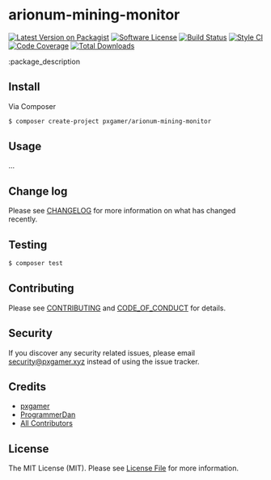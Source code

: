 # arionum-mining-monitor

[![Latest Version on Packagist][ico-version]][link-packagist]
[![Software License][ico-license]](LICENSE.md)
[![Build Status][ico-travis]][link-travis]
[![Style CI][ico-styleci]][link-styleci]
[![Code Coverage][ico-code-quality]][link-code-quality]
[![Total Downloads][ico-downloads]][link-downloads]

:package_description

## Install

Via Composer

```bash
$ composer create-project pxgamer/arionum-mining-monitor
```

## Usage

...

## Change log

Please see [CHANGELOG](CHANGELOG.md) for more information on what has changed recently.

## Testing

```bash
$ composer test
```

## Contributing

Please see [CONTRIBUTING](.github/CONTRIBUTING.md) and [CODE_OF_CONDUCT](.github/CODE_OF_CONDUCT.md) for details.

## Security

If you discover any security related issues, please email security@pxgamer.xyz instead of using the issue tracker.

## Credits

- [pxgamer][link-author]
- [ProgrammerDan](https://github.com/ProgrammerDan)
- [All Contributors][link-contributors]

## License

The MIT License (MIT). Please see [License File](LICENSE.md) for more information.

[ico-version]: https://img.shields.io/packagist/v/pxgamer/arionum-mining-monitor.svg?style=flat-square
[ico-license]: https://img.shields.io/badge/license-MIT-brightgreen.svg?style=flat-square
[ico-travis]: https://img.shields.io/travis/pxgamer/arionum-mining-monitor/master.svg?style=flat-square
[ico-styleci]: https://styleci.io/repos/158579354/shield
[ico-code-quality]: https://img.shields.io/codecov/c/github/pxgamer/arionum-mining-monitor.svg?style=flat-square
[ico-downloads]: https://img.shields.io/packagist/dt/pxgamer/arionum-mining-monitor.svg?style=flat-square

[link-packagist]: https://packagist.org/packages/pxgamer/arionum-mining-monitor
[link-travis]: https://travis-ci.com/pxgamer/arionum-mining-monitor
[link-styleci]: https://styleci.io/repos/158579354
[link-code-quality]: https://codecov.io/gh/pxgamer/arionum-mining-monitor
[link-downloads]: https://packagist.org/packages/pxgamer/arionum-mining-monitor
[link-author]: https://github.com/pxgamer
[link-contributors]: ../../contributors
